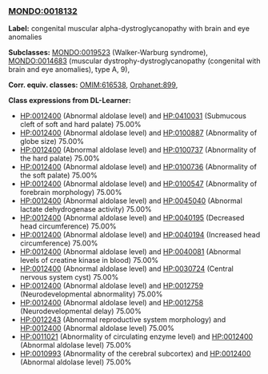 
### [MONDO:0018132](http://purl.obolibrary.org/obo/MONDO_0018132)
**Label:** congenital muscular alpha-dystroglycanopathy with brain and eye anomalies

**Subclasses:** [MONDO:0019523](http://purl.obolibrary.org/obo/MONDO_0019523) (Walker-Warburg syndrome), [MONDO:0014683](http://purl.obolibrary.org/obo/MONDO_0014683) (muscular dystrophy-dystroglycanopathy (congenital with brain and eye anomalies), type A, 9), 

**Corr. equiv. classes:** [OMIM:616538](http://purl.obolibrary.org/obo/OMIM_616538), [Orphanet:899](http://www.orpha.net/ORDO/Orphanet_899), 

**Class expressions from DL-Learner:**

- [HP:0012400](http://purl.obolibrary.org/obo/HP_0012400) (Abnormal aldolase level) and [HP:0410031](http://purl.obolibrary.org/obo/HP_0410031) (Submucous cleft of soft and hard palate) 75.00%
- [HP:0012400](http://purl.obolibrary.org/obo/HP_0012400) (Abnormal aldolase level) and [HP:0100887](http://purl.obolibrary.org/obo/HP_0100887) (Abnormality of globe size) 75.00%
- [HP:0012400](http://purl.obolibrary.org/obo/HP_0012400) (Abnormal aldolase level) and [HP:0100737](http://purl.obolibrary.org/obo/HP_0100737) (Abnormality of the hard palate) 75.00%
- [HP:0012400](http://purl.obolibrary.org/obo/HP_0012400) (Abnormal aldolase level) and [HP:0100736](http://purl.obolibrary.org/obo/HP_0100736) (Abnormality of the soft palate) 75.00%
- [HP:0012400](http://purl.obolibrary.org/obo/HP_0012400) (Abnormal aldolase level) and [HP:0100547](http://purl.obolibrary.org/obo/HP_0100547) (Abnormality of forebrain morphology) 75.00%
- [HP:0012400](http://purl.obolibrary.org/obo/HP_0012400) (Abnormal aldolase level) and [HP:0045040](http://purl.obolibrary.org/obo/HP_0045040) (Abnormal lactate dehydrogenase activity) 75.00%
- [HP:0012400](http://purl.obolibrary.org/obo/HP_0012400) (Abnormal aldolase level) and [HP:0040195](http://purl.obolibrary.org/obo/HP_0040195) (Decreased head circumference) 75.00%
- [HP:0012400](http://purl.obolibrary.org/obo/HP_0012400) (Abnormal aldolase level) and [HP:0040194](http://purl.obolibrary.org/obo/HP_0040194) (Increased head circumference) 75.00%
- [HP:0012400](http://purl.obolibrary.org/obo/HP_0012400) (Abnormal aldolase level) and [HP:0040081](http://purl.obolibrary.org/obo/HP_0040081) (Abnormal levels of creatine kinase in blood) 75.00%
- [HP:0012400](http://purl.obolibrary.org/obo/HP_0012400) (Abnormal aldolase level) and [HP:0030724](http://purl.obolibrary.org/obo/HP_0030724) (Central nervous system cyst) 75.00%
- [HP:0012400](http://purl.obolibrary.org/obo/HP_0012400) (Abnormal aldolase level) and [HP:0012759](http://purl.obolibrary.org/obo/HP_0012759) (Neurodevelopmental abnormality) 75.00%
- [HP:0012400](http://purl.obolibrary.org/obo/HP_0012400) (Abnormal aldolase level) and [HP:0012758](http://purl.obolibrary.org/obo/HP_0012758) (Neurodevelopmental delay) 75.00%
- [HP:0012243](http://purl.obolibrary.org/obo/HP_0012243) (Abnormal reproductive system morphology) and [HP:0012400](http://purl.obolibrary.org/obo/HP_0012400) (Abnormal aldolase level) 75.00%
- [HP:0011021](http://purl.obolibrary.org/obo/HP_0011021) (Abnormality of circulating enzyme level) and [HP:0012400](http://purl.obolibrary.org/obo/HP_0012400) (Abnormal aldolase level) 75.00%
- [HP:0010993](http://purl.obolibrary.org/obo/HP_0010993) (Abnormality of the cerebral subcortex) and [HP:0012400](http://purl.obolibrary.org/obo/HP_0012400) (Abnormal aldolase level) 75.00%


